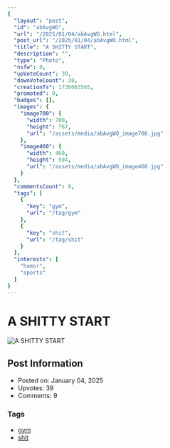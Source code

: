 ```yaml
---
{
  "layout": "post",
  "id": "abAvgWO",
  "url": "/2025/01/04/abAvgWO.html",
  "post_url": "/2025/01/04/abAvgWO.html",
  "title": "A SHITTY START",
  "description": "",
  "type": "Photo",
  "nsfw": 0,
  "upVoteCount": 39,
  "downVoteCount": 38,
  "creationTs": 1736003565,
  "promoted": 0,
  "badges": [],
  "images": {
    "image700": {
      "width": 700,
      "height": 767,
      "url": "/assets/media/abAvgWO_image700.jpg"
    },
    "image460": {
      "width": 460,
      "height": 504,
      "url": "/assets/media/abAvgWO_image460.jpg"
    }
  },
  "commentsCount": 9,
  "tags": [
    {
      "key": "gym",
      "url": "/tag/gym"
    },
    {
      "key": "shit",
      "url": "/tag/shit"
    }
  ],
  "interests": [
    "humor",
    "sports"
  ]
}
---
```


# A SHITTY START

![A SHITTY START](/assets/media/abAvgWO_image700.jpg)

## Post Information

- Posted on: January 04, 2025
- Upvotes: 39
- Comments: 9

### Tags

- [gym](/tag/gym)
- [shit](/tag/shit)
